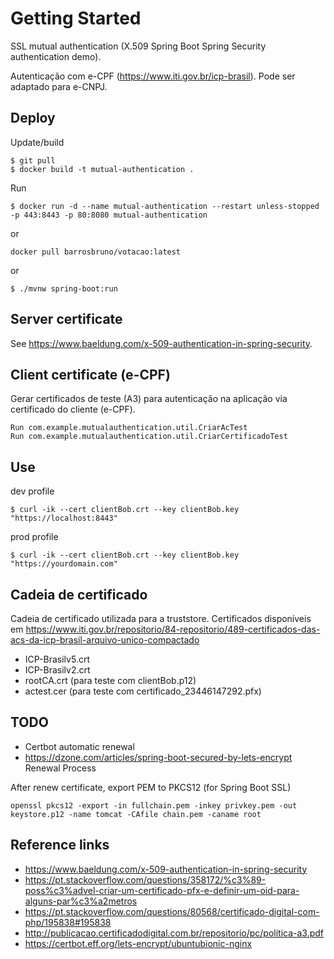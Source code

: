 # Getting Started

SSL mutual authentication (X.509 Spring Boot Spring Security authentication demo).

Autenticação com e-CPF (https://www.iti.gov.br/icp-brasil). Pode ser adaptado para e-CNPJ.

## Deploy

Update/build
```
$ git pull
$ docker build -t mutual-authentication .
```

Run
```
$ docker run -d --name mutual-authentication --restart unless-stopped -p 443:8443 -p 80:8080 mutual-authentication
```

or 

```
docker pull barrosbruno/votacao:latest
```

or 

```
$ ./mvnw spring-boot:run 
```

## Server certificate

See https://www.baeldung.com/x-509-authentication-in-spring-security.

## Client certificate (e-CPF)

Gerar certificados de teste (A3) para autenticação na aplicação via certificado do cliente (e-CPF).

```
Run com.example.mutualauthentication.util.CriarAcTest
Run com.example.mutualauthentication.util.CriarCertificadoTest
```
## Use

dev profile
```
$ curl -ik --cert clientBob.crt --key clientBob.key "https://localhost:8443"
```

prod profile
```
$ curl -ik --cert clientBob.crt --key clientBob.key "https://yourdomain.com"
```

## Cadeia de certificado

Cadeia de certificado utilizada para a truststore. Certificados disponíveis em https://www.iti.gov.br/repositorio/84-repositorio/489-certificados-das-acs-da-icp-brasil-arquivo-unico-compactado

- ICP-Brasilv5.crt
- ICP-Brasilv2.crt
- rootCA.crt (para teste com clientBob.p12)
- actest.cer (para teste com certificado_23446147292.pfx)

## TODO

- Certbot automatic renewal
- https://dzone.com/articles/spring-boot-secured-by-lets-encrypt Renewal Process

After renew certificate, export PEM to PKCS12 (for Spring Boot SSL)
```
openssl pkcs12 -export -in fullchain.pem -inkey privkey.pem -out keystore.p12 -name tomcat -CAfile chain.pem -caname root
```

## Reference links

- https://www.baeldung.com/x-509-authentication-in-spring-security
- https://pt.stackoverflow.com/questions/358172/%c3%89-poss%c3%advel-criar-um-certificado-pfx-e-definir-um-oid-para-alguns-par%c3%a2metros
- https://pt.stackoverflow.com/questions/80568/certificado-digital-com-php/195838#195838
- http://publicacao.certificadodigital.com.br/repositorio/pc/politica-a3.pdf
- https://certbot.eff.org/lets-encrypt/ubuntubionic-nginx